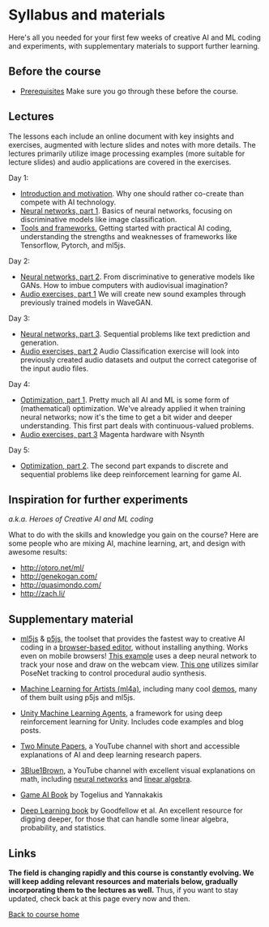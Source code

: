 # Syllabus and materials
Here's all you needed for your first few weeks of creative AI and ML coding and experiments, with supplementary materials to support further learning.

## Before the course
* [Prerequisites](Prerequisites.md) Make sure you go through these before the course.

## Lectures
The lessons each include an online document with key insights and exercises, augmented with lecture slides and notes with more details. The lectures primarily utilize image processing examples (more suitable for lecture slides) and audio applications are covered in the exercises.

Day 1:
* [Introduction and motivation](Intro.md). Why one should rather co-create than compete with AI technology.
* [Neural networks, part 1](NeuralNetworks1.md). Basics of neural networks, focusing on discriminative models like image classification.
* [Tools and frameworks.](GettingStarted.md) Getting started with practical AI coding, understanding the strengths and weaknesses of frameworks like Tensorflow, Pytorch, and ml5js.

Day 2:
* [Neural networks, part 2](NeuralNetworks2.md). From discriminative to generative models like GANs. How to imbue computers with audiovisual imagination?
* [Audio exercises, part 1](https://github.com/SopiMlab/DeepLearningWithAudio/blob/master/Documentation/UsingWavegan.md) We will create new sound examples through previously trained models in WaveGAN.

Day 3:
* [Neural networks, part 3](NeuralNetworks3.md). Sequential problems like text prediction and generation.
* [Audio exercises, part 2](https://github.com/SopiMlab/DeepLearningWithAudio/blob/master/Documentation/AudioClassification.md) Audio Classification exercise will look into previously created audio datasets and output the correct categorise of the input audio files.

Day 4:
* [Optimization, part 1](Optimization.md). Pretty much all AI and ML is some form of (mathematical) optimization. We've already applied it when training neural networks; now it's the time to get a bit wider and deeper understanding. This first part deals with continuous-valued problems.
* [Audio exercises, part 3](Nsynth.md) Magenta hardware with Nsynth

Day 5:
* [Optimization, part 2](Optimization.md). The second part expands to discrete and sequential problems like deep reinforcement learning for game AI.


## Inspiration for further experiments
*a.k.a. Heroes of Creative AI and ML coding*

What to do with the skills and knowledge you gain on the course? Here are some people who are mixing AI, machine learning, art, and design with awesome results:

* http://otoro.net/ml/
* http://genekogan.com/
* http://quasimondo.com/
* http://zach.li/

## Supplementary material
* [ml5js](https://ml5js.org/) & [p5js](http://p5js.org/), the toolset that provides the fastest way to creative AI coding in a [browser-based editor](https://editor.p5js.org), without installing anything. Works even on mobile browsers! [This example](https://editor.p5js.org/AndreasRef/sketches/r1_w73FhQ) uses a deep neural network to track your nose and draw on the webcam view. [This one](https://editor.p5js.org/genekogan/sketches/Hk2Q4Sqe4) utilizes similar PoseNet tracking to control procedural audio synthesis.

* [Machine Learning for Artists (ml4a)](http://ml4a.github.io/), including many cool [demos](http://ml4a.github.io/demos/), many of them built using p5js and ml5js.  

* [Unity Machine Learning Agents](https://github.com/Unity-Technologies/ml-agents), a framework for using deep reinforcement learning for Unity. Includes code examples and blog posts.

* [Two Minute Papers](https://www.youtube.com/playlist?list=PLujxSBD-JXglGL3ERdDOhthD3jTlfudC2), a YouTube channel with short and accessible explanations of AI and deep learning research papers.

* [3Blue1Brown](https://www.youtube.com/channel/UCYO_jab_esuFRV4b17AJtAw), a YouTube channel with excellent visual explanations on math, including [neural networks](https://www.youtube.com/playlist?list=PLZHQObOWTQDNU6R1_67000Dx_ZCJB-3pi) and [linear algebra](https://www.youtube.com/playlist?list=PLZHQObOWTQDPD3MizzM2xVFitgF8hE_ab).

* [Game AI Book](http://gameaibook.org/) by Togelius and Yannakakis

* [Deep Learning book](https://www.deeplearningbook.org/) by Goodfellow et al. An excellent resource for digging deeper, for those that can handle some linear algebra, probability, and statistics.


## Links
**The field is changing rapidly and this course is constantly evolving. We will keep adding relevant resources and materials below, gradually incorporating them to the lectures as well.** Thus, if you want to stay updated, check back at this page every now and then.

[Back to course home](../README.md)
